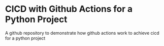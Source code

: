 # CICD with Github Actions for a Python Project
A github repository to demonstrate how github actions work to achieve cicd for a python project
